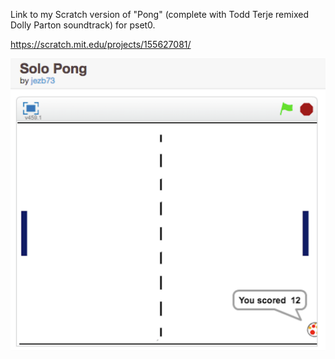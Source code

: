 Link to my Scratch version of "Pong" (complete with Todd Terje remixed Dolly Parton soundtrack) for pset0.

https://scratch.mit.edu/projects/155627081/

![alt text](screenshots/pong.png "PONG!")
